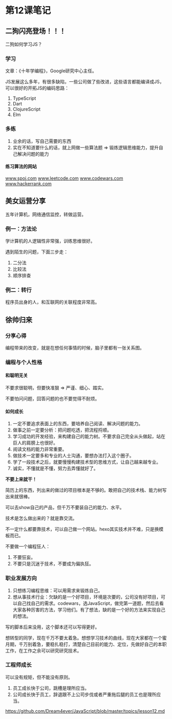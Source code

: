 # 第12课笔记

## 二狗闪亮登场！！！

二狗如何学习JS？

### 学习

文章：《十年学编程》，Google研究中心主任。

JS发展这么多年，有很多缺陷，一些公司做了些改进，这些语言都能编译成JS，可以很好的开拓JS的编码思路：

1. TypeScript
1. Dart
1. ClojureScript
1. Elm

### 多练

1. 业余的话，写自己需要的东西
1. 实在不知道要什么的话，就上网做一些算法题 => 锻炼逻辑思维能力，提升自己解决问题的能力

#### 练习算法的网站

www.spoj.com
www.leetcode.com
www.codewars.com
www.hackerrank.com

## 美女运营分享

五年计算机，网络通信监控，转做运营。

### 例一：方法论

学计算机的人逻辑性非常强，训练思维很好。

遇到陌生的问题，下面三步走：

1. 二分法
1. 比较法
1. 顺序排查

### 例二：转行

程序员出身的人，和互联网的关联程度非常高。

## 徐帅归来

### 分享心得

编程带来的改变，就是在想任何事情的时候，脑子里都有一张关系图。

### 编程与个人性格

#### 和聪明无关

不要求很聪明，但要快准狠 => 严谨、细心、踏实。

不要怕问问题，回答问题的也不要觉得不耐烦。

#### 如何成长

1. 一定不要追求表面上的东西，要培养自己阅读、解决问题的能力。
1. 做事之前一定要分析：把问题吃透，把流程捋顺。
1. 学习成功的开发经验，来构建自己的能力树。不要求自己完全从头做起，站在巨人的肩膀上也很好。
1. 阅读文档的能力非常重要。
1. 做技术一定要多和专业的人士沟通，要想办法打入这个圈子。
1. 学了一段技术之后，就要慢慢构建技术型的思维方式，让自己越来越专业。
1. 诚实，不懂就是不懂，努力去弄懂就好了。

**不要上来就干！**

简历上的东西，列出来的做过的项目根本是不够的。敢把自己的技术栈、能力树写出来就很棒。

可以去show自己的产品，但千万不要装自己的能力、水平。

技术是怎么做出来的？就是靠交流。

不一定什么都要靠技术，可以自己做一个网站。hexo其实技术并不难，只是换模板而已。

不要做一个编程狂人：

1. 不要狂妄。
1. 不要只是沉迷于技术，不要成为偏执狂。

### 职业发展方向

1. 只想练习编程思维：可以用需求来锻炼自己。
1. 想从事技术行业：欠缺的是一个好项目，环境是次要的，公司没有好项目，可以自己找自己的需求。codewars，选JavaScript，做完第一道题，然后去看大家各种厉害的方法，学习他们。有了想法，缺的是一个好的方法来实现自己的想法。

写的脚本后来没用，这个脚本还可以写得更好。

想转型的同学，现在千万不要太着急。想想学习技术的曲线，现在大家都在一个蜜月期，千万别着急，要稳扎稳打，清楚自己目前的能力、定位，先做好自己的本职工作，在工作之余可以研究研究技术。

### 工程师成长

可以没有规矩，但不能没有原则。

1. 员工成长快于公司，跳槽是理所应当。
1. 公司成长快于员工，辞退跟不上公司步伐或者严重拖后腿的员工也是理所应当。

https://github.com/Dream4ever/JavaScript/blob/master/topics/lesson12.md